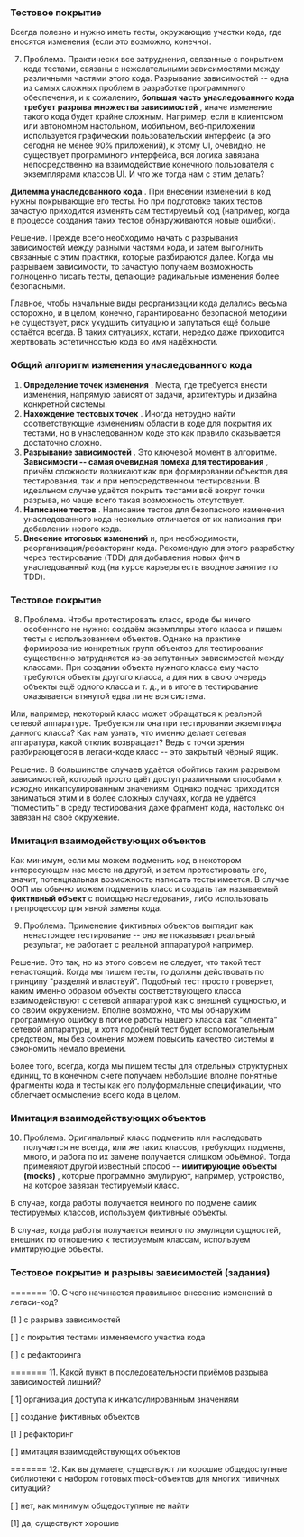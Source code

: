 ### Тестовое покрытие

Всегда полезно и нужно иметь тесты, окружающие участки кода, где вносятся изменения (если это возможно, конечно).

7. Проблема. Практически все затруднения, связанные с покрытием кода тестами, связаны с нежелательными зависимостями между различными частями этого кода. Разрывание зависимостей -- одна из самых сложных проблем в разработке программного обеспечения, и к сожалению,  **большая часть унаследованного кода требует разрыва множества зависимостей** , иначе изменение такого кода будет крайне сложным.
   Например, если в клиентском или автономном настольном, мобильном, веб-приложении используется графический пользовательский интерфейс (а это сегодня не менее 90% приложений), к этому UI, очевидно, не существует программного интерфейса, вся логика завязана непосредственно на взаимодействие конечного пользователя с экземплярами классов UI. И что же тогда нам с этим делать?

**Дилемма унаследованного кода** . При внесении изменений в код нужны покрывающие его тесты. Но при подготовке таких тестов зачастую приходится изменять сам тестируемый код (например, когда в процессе создания таких тестов обнаруживаются новые ошибки).

Решение. Прежде всего необходимо начать с разрывания зависимостей между разными частями кода, и затем выполнить связанные с этим практики, которые разбираются далее. Когда мы разрываем зависимости, то зачастую получаем возможность полноценно писать тесты, делающие радикальные изменения более безопасными.

Главное, чтобы начальные виды реорганизации кода делались весьма осторожно, и в целом, конечно, гарантированно безопасной методики не существует, риск ухудшить ситуацию и запутаться ещё больше остаётся всегда. В таких ситуациях, кстати, нередко даже приходится жертвовать эстетичностью кода во имя надёжности.

### Общий алгоритм изменения унаследованного кода

1. **Определение точек изменения** .
   Места, где требуется внести изменения, напрямую зависят от задачи, архитектуры и дизайна конкретной системы.
2. **Нахождение тестовых точек** .
   Иногда нетрудно найти соответствующие изменениям области в коде для покрытия их тестами, но в унаследованном коде это как правило оказывается достаточно сложно.
3. **Разрывание зависимостей** .
   Это ключевой момент в алгоритме.  **Зависимости -- самая очевидная помеха для тестирования** , причём сложности возникают как при формировании объектов для тестирования, так и при непосредственном тестировании. В идеальном случае удаётся покрыть тестами всё вокруг точки разрыва, но чаще всего такая возможность отсутствует.
4. **Написание тестов** .
   Написание тестов для безопасного изменения унаследованного кода несколько отличается от их написания при добавлении нового кода.
5. **Внесение итоговых изменений** и, при необходимости, реорганизация/рефакторинг кода. Рекомендую для этого разработку через тестирование (TDD) для добавления новых фич в унаследованный код (на курсе карьеры есть вводное занятие по TDD).

### Тестовое покрытие

8. Проблема. Чтобы протестировать класс, вроде бы ничего особенного не нужно: создаём экземпляры этого класса и пишем тесты с использованием объектов. Однако на практике формирование конкретных групп объектов для тестирования существенно затрудняется из-за запутанных зависимостей между классами. При создании объекта нужного класса ему часто требуются объекты другого класса, а для них в свою очередь объекты ещё одного класса и т. д., и в итоге в тестирование оказывается втянутой едва ли не вся система.

Или, например, некоторый класс может обращаться к реальной сетевой аппаратуре. Требуется ли она при тестировании экземпляра данного класса? Как нам узнать, что именно делает сетевая аппаратура, какой отклик возвращает? Ведь с точки зрения разбирающегося в легаси-коде класс -- это закрытый чёрный ящик.

Решение. В большинстве случаев удаётся обойтись таким разрывом зависимостей, который просто даёт доступ различными способами к исходно инкапсулированным значениям. Однако подчас приходится заниматься этим и в более сложных случаях, когда не удаётся "поместить" в среду тестирования даже фрагмент кода, настолько он завязан на своё окружение.


### Имитация взаимодействующих объектов

Как минимум, если мы можем подменить код в некотором интересующем нас месте на другой, и затем протестировать его, значит, потенциальная возможность написать тесты имеется. В случае ООП мы обычно можем подменить класс и создать так называемый **фиктивный объект** с помощью наследования, либо использовать препроцессор для явной замены кода.

9. Проблема. Применение фиктивных объектов выглядит как ненастоящее тестирование -- оно не показывает реальный результат, не работает с реальной аппаратурой например.

Решение. Это так, но из этого совсем не следует, что такой тест ненастоящий. Когда мы пишем тесты, то должны действовать по принципу "разделяй и властвуй". Подобный тест просто проверяет, каким именно образом объекты соответствующего класса взаимодействуют с сетевой аппаратурой как с внешней сущностью, и со своим окружением. Вполне возможно, что мы обнаружим программную ошибку в логике работы нашего класса как "клиента" сетевой аппаратуры, и хотя подобный тест будет вспомогательным средством, мы без сомнения можем повысить качество системы и сэкономить немало времени.

Более того, всегда, когда мы пишем тесты для отдельных структурных единиц, то в конечном счете получаем небольшие вполне понятные фрагменты кода и тесты как его полуформальные спецификации, что облегчает осмысление всего кода в целом.


### Имитация взаимодействующих объектов

10. Проблема. Оригинальный класс подменить или наследовать получается не всегда, или же таких классов, требующих подмены, много, и работа по их замене получается слишком объёмной. Тогда применяют другой известный способ --  **имитирующие объекты (mocks)** , которые программно эмулируют, например, устройство, на которое завязан тестируемый класс.

В случае, когда работы получается немного по подмене самих тестируемых классов, используем фиктивные объекты.

В случае, когда работы получается немного по эмуляции сущностей, внешних по отношению к тестируемым классам, используем имитирующие объекты.


### Тестовое покрытие и разрывы зависимостей (задания)

======= 10. С чего начинается правильное внесение изменений в легаси-код?

[1 ] с разрыва зависимостей

[ ] с покрытия тестами изменяемого участка кода

[ ] с рефакторинга

======= 11. Какой пункт в последовательности приёмов разрыва зависимостей лишний?

[ 1] организация доступа к инкапсулированным значениям

[ ] создание фиктивных объектов

[1 ] рефакторинг

[ ] имитация взаимодействующих объектов

======= 12. Как вы думаете, существуют ли хорошие общедоступные библиотеки с набором готовых mock-объектов для многих типичных ситуаций?

[ ] нет, как минимум общедоступные не найти

[1] да, существуют хорошие
